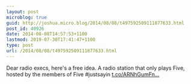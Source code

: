 ```yaml
---
layout: post
microblog: true
guid: http://joshua.micro.blog/2014/08/08/t497592509111877633.html
post_id: 40926
date: 2014-08-08T14:57:53+1100
lastmod: 2019-07-30T17:41:47+1100
type: post
url: /2014/08/08/t497592509111877633.html
---
```

Dear radio execs, here's a free idea. A radio station that only plays Five, hosted by the members of Five #justsayin [t.co/ARNhGumFn...](http://t.co/ARNhGumFnb)
